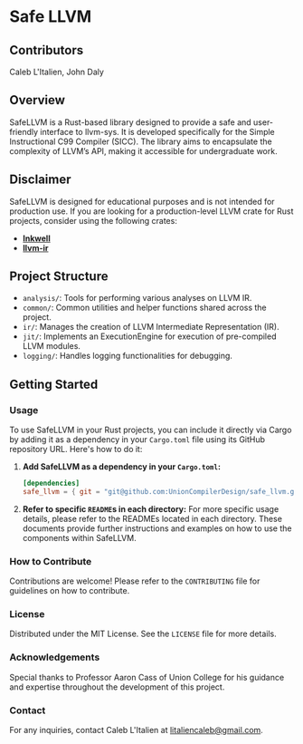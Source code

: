 # Safe LLVM

## Contributors
Caleb L'Italien, John Daly

## Overview
SafeLLVM is a Rust-based library designed to provide a safe and user-friendly interface to llvm-sys. It is developed specifically for the Simple Instructional C99 Compiler (SICC). The library aims to encapsulate the complexity of LLVM’s API, making it accessible for undergraduate work.

## Disclaimer

SafeLLVM is designed for educational purposes and is not intended for production use. If you are looking for a production-level LLVM crate for Rust projects, consider using the following crates:

- **[Inkwell](https://github.com/TheDan64/inkwell)**
- **[llvm-ir](https://github.com/cdisselkoen/llvm-ir)**

## Project Structure
- `analysis/`: Tools for performing various analyses on LLVM IR.
- `common/`: Common utilities and helper functions shared across the project.
- `ir/`: Manages the creation of LLVM Intermediate Representation (IR).
- `jit/`: Implements an ExecutionEngine for execution of pre-compiled LLVM modules.
- `logging/`: Handles logging functionalities for debugging.

## Getting Started

### Usage
To use SafeLLVM in your Rust projects, you can include it directly via Cargo by adding it as a dependency in your `Cargo.toml` file using its GitHub repository URL. Here's how to do it:

1. **Add SafeLLVM as a dependency in your `Cargo.toml`:**
    ```toml
    [dependencies]
    safe_llvm = { git = "git@github.com:UnionCompilerDesign/safe_llvm.git", branch = "main" }
    ```

2. **Refer to specific `README`s in each directory:**
For more specific usage details, please refer to the READMEs located in each directory. These documents provide further instructions and examples on how to use the components within SafeLLVM.

### How to Contribute
Contributions are welcome! Please refer to the `CONTRIBUTING` file for guidelines on how to contribute.

### License
Distributed under the MIT License. See the `LICENSE` file for more details.

### Acknowledgements
Special thanks to Professor Aaron Cass of Union College for his guidance and expertise throughout the development of this project.

### Contact
For any inquiries, contact Caleb L'Italien at litaliencaleb@gmail.com.
